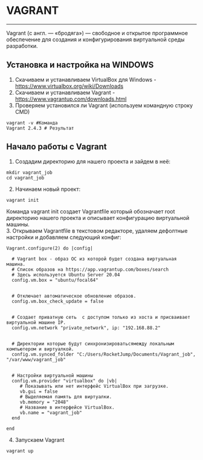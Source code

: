 # VAGRANT
_ _ _
Vagrant (с англ. — «бродяга») — свободное и открытое программное обеспечение для создания и конфигурирования виртуальной среды разработки.

## Установка и настройка на WINDOWS
1. Скачиваем и устанавливаем VirtualBox для Windows - https://www.virtualbox.org/wiki/Downloads
2. Скачиваем и устанавливаем Vagrant - https://www.vagrantup.com/downloads.html
3. Проверяем установился ли Vagrant (используем командную строку CMD)
```
vagrant -v #Команда
Vagrant 2.4.3 # Результат
```

## Начало работы с Vagrant
1. Создадим директорию для нашего  проекта и зайдем в неё:
```
mkdir vagrant_job
cd vagrant_job
```
2. Начинаем новый проект:
```
vagrant init
```
Команда vagrant init создает Vagrantfile который обозначает root директорию нашего проекта и описывает конфигурацию виртуальной машины.    
3. Открываем Vagrantfile в текстовом редакторе, удаляем дефолтные настройки и добавляем следующий конфиг:
```
Vagrant.configure(2) do |config|

  # Vagrant box - образ ОС из которой будет создана виртуальная машина.
  # Список образов на https://app.vagrantup.com/boxes/search
  # Здесь используется Ubuntu Server 20.04 
  config.vm.box = "ubuntu/focal64"
  

  # Отключает автоматическое обновление образов.
  config.vm.box_check_update = false
  

  # Создает приватную сеть  с доступом только из хоста и присваивает виртуальной машине IP.
  config.vm.network "private_network", ip: "192.168.88.2"
  

  # Директории которые будут синхронизироватьсямежду локальным компьютером и виртуалкой.
  config.vm.synced_folder "C:/Users/RocketJump/Documents/Vagrant_job", "/var/www/vagrant_job"
  

  # Настройки виртуальной машины
  config.vm.provider "virtualbox" do |vb|
	 # Показывать или нет интерфейс VirtualBox при загрузке.
	 vb.gui = false
	 # Выделяемая память для виртуалки.
	 vb.memory = "2048"
	 # Название в интерфейсе VirtualBox.
	 vb.name = "vagrant_job"
  end  

end
```
4. Запускаем Vagrant
```
vagrant up
```
